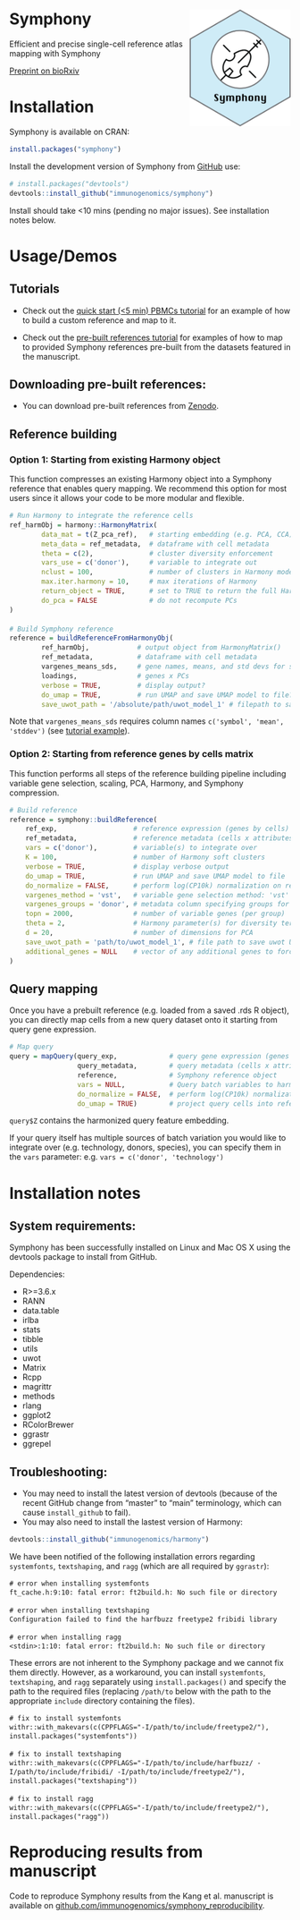 
<!-- README.md is generated from README.Rmd. Please edit that file -->

# Symphony <img src="man/figures/symphony_logo.png" alt="logo" width="181" align="right"/>

<!-- badges: start -->
<!-- badges: end -->

Efficient and precise single-cell reference atlas mapping with Symphony

[Preprint on
bioRxiv](https://www.biorxiv.org/content/10.1101/2020.11.18.389189v2)

# Installation

Symphony is available on CRAN:

``` r
install.packages("symphony")
```

Install the development version of Symphony from
[GitHub](https://github.com/) use:

``` r
# install.packages("devtools")
devtools::install_github("immunogenomics/symphony")
```

Install should take &lt;10 mins (pending no major issues). See
installation notes below.

# Usage/Demos

## Tutorials

-   Check out the [quick start (&lt;5 min) PBMCs
    tutorial](https://github.com/immunogenomics/symphony/blob/main/vignettes/pbmcs_tutorial.ipynb/)
    for an example of how to build a custom reference and map to it.

-   Check out the [pre-built references
    tutorial](https://github.com/immunogenomics/symphony/blob/main/vignettes/prebuilt_references_tutorial.ipynb)
    for examples of how to map to provided Symphony references pre-built
    from the datasets featured in the manuscript.

## Downloading pre-built references:

-   You can download pre-built references from
    [Zenodo](https://zenodo.org/record/5090425).

## Reference building

### Option 1: Starting from existing Harmony object

This function compresses an existing Harmony object into a Symphony
reference that enables query mapping. We recommend this option for most
users since it allows your code to be more modular and flexible.

``` r
# Run Harmony to integrate the reference cells
ref_harmObj = harmony::HarmonyMatrix(
        data_mat = t(Z_pca_ref),   # starting embedding (e.g. PCA, CCA) of cells
        meta_data = ref_metadata,  # dataframe with cell metadata
        theta = c(2),              # cluster diversity enforcement
        vars_use = c('donor'),     # variable to integrate out
        nclust = 100,              # number of clusters in Harmony model
        max.iter.harmony = 10,     # max iterations of Harmony
        return_object = TRUE,      # set to TRUE to return the full Harmony object
        do_pca = FALSE             # do not recompute PCs
)

# Build Symphony reference
reference = buildReferenceFromHarmonyObj(
        ref_harmObj,            # output object from HarmonyMatrix()
        ref_metadata,           # dataframe with cell metadata
        vargenes_means_sds,     # gene names, means, and std devs for scaling
        loadings,               # genes x PCs
        verbose = TRUE,         # display output?
        do_umap = TRUE,         # run UMAP and save UMAP model to file?
        save_uwot_path = '/absolute/path/uwot_model_1' # filepath to save UMAP model)
```

Note that `vargenes_means_sds` requires column names
`c('symbol', 'mean', 'stddev')` (see [tutorial
example](https://github.com/immunogenomics/symphony/blob/main/vignettes/pbmcs_tutorial.ipynb/)).

### Option 2: Starting from reference genes by cells matrix

This function performs all steps of the reference building pipeline
including variable gene selection, scaling, PCA, Harmony, and Symphony
compression.

``` r
# Build reference
reference = symphony::buildReference(
    ref_exp,                   # reference expression (genes by cells)
    ref_metadata,              # reference metadata (cells x attributes)
    vars = c('donor'),         # variable(s) to integrate over
    K = 100,                   # number of Harmony soft clusters
    verbose = TRUE,            # display verbose output
    do_umap = TRUE,            # run UMAP and save UMAP model to file
    do_normalize = FALSE,      # perform log(CP10k) normalization on reference expression
    vargenes_method = 'vst',   # variable gene selection method: 'vst' or 'mvp'
    vargenes_groups = 'donor', # metadata column specifying groups for variable gene selection within each group
    topn = 2000,               # number of variable genes (per group)
    theta = 2,                 # Harmony parameter(s) for diversity term
    d = 20,                    # number of dimensions for PCA
    save_uwot_path = 'path/to/uwot_model_1', # file path to save uwot UMAP model
    additional_genes = NULL    # vector of any additional genes to force include
)
```

## Query mapping

Once you have a prebuilt reference (e.g. loaded from a saved .rds R
object), you can directly map cells from a new query dataset onto it
starting from query gene expression.

``` r
# Map query
query = mapQuery(query_exp,             # query gene expression (genes x cells)
                 query_metadata,        # query metadata (cells x attributes)
                 reference,             # Symphony reference object
                 vars = NULL,           # Query batch variables to harmonize over (NULL treats query as one batch)
                 do_normalize = FALSE,  # perform log(CP10k) normalization on query (set to FALSE if already normalized)
                 do_umap = TRUE)        # project query cells into reference UMAP
```

`query$Z` contains the harmonized query feature embedding.

If your query itself has multiple sources of batch variation you would
like to integrate over (e.g. technology, donors, species), you can
specify them in the `vars` parameter:
e.g. `vars = c('donor', 'technology')`

# Installation notes

## System requirements:

Symphony has been successfully installed on Linux and Mac OS X using the
devtools package to install from GitHub.

Dependencies:

-   R&gt;=3.6.x
-   RANN
-   data.table
-   irlba
-   stats
-   tibble
-   utils
-   uwot
-   Matrix
-   Rcpp
-   magrittr
-   methods
-   rlang
-   ggplot2
-   RColorBrewer
-   ggrastr
-   ggrepel

## Troubleshooting:

-   You may need to install the latest version of devtools (because of
    the recent GitHub change from “master” to “main” terminology, which
    can cause `install_github` to fail).
-   You may also need to install the lastest version of Harmony:

``` r
devtools::install_github("immunogenomics/harmony")
```

We have been notified of the following installation errors regarding
`systemfonts`, `textshaping`, and `ragg` (which are all required by
`ggrastr`):

    # error when installing systemfonts
    ft_cache.h:9:10: fatal error: ft2build.h: No such file or directory

    # error when installing textshaping
    Configuration failed to find the harfbuzz freetype2 fribidi library

    # error when installing ragg
    <stdin>:1:10: fatal error: ft2build.h: No such file or directory

These errors are not inherent to the Symphony package and we cannot fix
them directly. However, as a workaround, you can install `systemfonts`,
`textshaping`, and `ragg` separately using `install.packages()` and
specify the path to the required files (replacing `/path/to` below with
the path to the appropriate `include` directory containing the files).

    # fix to install systemfonts
    withr::with_makevars(c(CPPFLAGS="-I/path/to/include/freetype2/"), install.packages("systemfonts"))

    # fix to install textshaping
    withr::with_makevars(c(CPPFLAGS="-I/path/to/include/harfbuzz/ -I/path/to/include/fribidi/ -I/path/to/include/freetype2/"), install.packages("textshaping"))

    # fix to install ragg
    withr::with_makevars(c(CPPFLAGS="-I/path/to/include/freetype2/"), install.packages("ragg"))

# Reproducing results from manuscript

Code to reproduce Symphony results from the Kang et al. manuscript is
available on
[github.com/immunogenomics/symphony\_reproducibility](https://github.com/immunogenomics/symphony_reproducibility).

